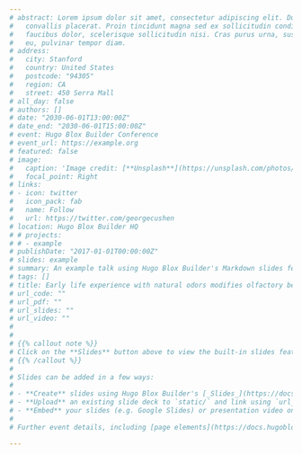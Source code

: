 ```yaml
---
# abstract: Lorem ipsum dolor sit amet, consectetur adipiscing elit. Duis posuere tellusac
#   convallis placerat. Proin tincidunt magna sed ex sollicitudin condimentum. Sed ac
#   faucibus dolor, scelerisque sollicitudin nisi. Cras purus urna, suscipit quis sapien
#   eu, pulvinar tempor diam.
# address:
#   city: Stanford
#   country: United States
#   postcode: "94305"
#   region: CA
#   street: 450 Serra Mall
# all_day: false
# authors: []
# date: "2030-06-01T13:00:00Z"
# date_end: "2030-06-01T15:00:00Z"
# event: Hugo Blox Builder Conference
# event_url: https://example.org
# featured: false
# image:
#   caption: 'Image credit: [**Unsplash**](https://unsplash.com/photos/bzdhc5b3Bxs)'
#   focal_point: Right
# links:
# - icon: twitter
#   icon_pack: fab
#   name: Follow
#   url: https://twitter.com/georgecushen
# location: Hugo Blox Builder HQ
# # projects:
# # - example
# publishDate: "2017-01-01T00:00:00Z"
# slides: example
# summary: An example talk using Hugo Blox Builder's Markdown slides feature.
# tags: []
# title: Early life experience with natural odors modifies olfactory behavior in Drosophila
# url_code: ""
# url_pdf: ""
# url_slides: ""
# url_video: ""
# 
# 
# {{% callout note %}}
# Click on the **Slides** button above to view the built-in slides feature.
# {{% /callout %}}
# 
# Slides can be added in a few ways:
# 
# - **Create** slides using Hugo Blox Builder's [_Slides_](https://docs.hugoblox.com/reference/content-types/) feature and link using `slides` parameter in the front matter of the talk file
# - **Upload** an existing slide deck to `static/` and link using `url_slides` parameter in the front matter of the talk file
# - **Embed** your slides (e.g. Google Slides) or presentation video on this page using [shortcodes](https://docs.hugoblox.com/reference/markdown/).
# 
# Further event details, including [page elements](https://docs.hugoblox.com/reference/markdown/) such as image galleries, can be added to the body of this page.

---
```

